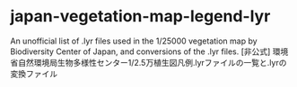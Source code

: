 # japan-vegetation-map-legend-lyr
An unofficial list of .lyr files used in the 1/25000 vegetation map by Biodiversity Center of Japan, and conversions of the .lyr files. [非公式] 環境省自然環境局生物多様性センター1/2.5万植生図凡例.lyrファイルの一覧と.lyrの変換ファイル
